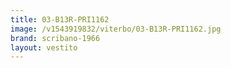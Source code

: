 ```yaml
---
title: 03-B13R-PRI1162
image: /v1543919832/viterbo/03-B13R-PRI1162.jpg
brand: scribano-1966
layout: vestito
---
```

